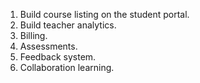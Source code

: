 1. Build course listing on the student portal.
2. Build teacher analytics.
3. Billing.
4. Assessments.
5. Feedback system.
6. Collaboration learning.